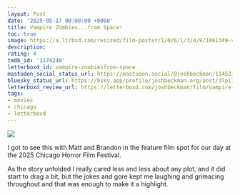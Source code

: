 ```yaml
---
layout: Post
date: '2025-05-17 00:00:00 +0000'
title: Vampire Zombies...from Space!
toc: true
image: https://a.ltrbxd.com/resized/film-poster/1/0/6/1/3/4/9/1061349-vampire-zombiesfrom-space-0-600-0-900-crop.jpg?v=42d9d102fa
description:
rating: 4
tmdb_id: '1174240'
letterboxd_id: vampire-zombiesfrom-space
mastodon_social_status_url: https://mastodon.social/@joshbeckman/114531455109398612
bluesky_status_url: https://bsky.app/profile/joshbeckman.org/post/3lpi7vzrarf2v
letterboxd_review_url: https://letterboxd.com/joshbeckman/film/vampire-zombiesfrom-space/
tags:
- movies
- chicago
- letterboxd
---
```


 <p><img src="https://a.ltrbxd.com/resized/film-poster/1/0/6/1/3/4/9/1061349-vampire-zombiesfrom-space-0-600-0-900-crop.jpg?v=42d9d102fa"/></p> <p>I got to see this with Matt and Brandon in the feature film spot for our day at the 2025 Chicago Horror Film Festival. </p><p>As the story unfolded I really cared less and less about any plot, and it did start to drag a bit, but the jokes and gore kept me laughing and grimacing throughout and that was enough to make it a highlight.</p> 
